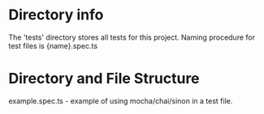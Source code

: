 # Directory info
The 'tests' directory stores all tests for this project. Naming procedure for test
files is {name}.spec.ts

# Directory and File Structure
example.spec.ts - example of using mocha/chai/sinon in a test file.


